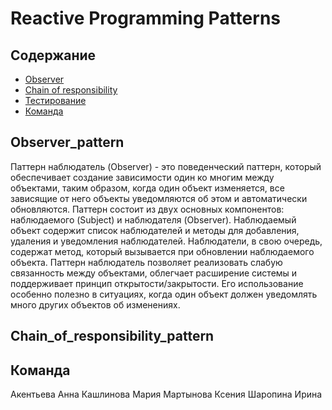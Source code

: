 # Reactive Programming Patterns
## Содержание
- [Observer](#Observer_pattern)
- [Chain of responsibility](#Chain_of_responsibility_pattern)
- [Тестирование](#тестирование)
- [Команда](#команда)
## Observer_pattern
Паттерн наблюдатель (Observer) - это поведенческий паттерн, который обеспечивает создание зависимости один ко многим между объектами, таким образом, когда один объект изменяется, все зависящие от него объекты уведомляются об этом и автоматически обновляются.
Паттерн состоит из двух основных компонентов: наблюдаемого (Subject) и наблюдателя (Observer). Наблюдаемый объект содержит список наблюдателей и методы для добавления, удаления и уведомления наблюдателей. Наблюдатели, в свою очередь, содержат метод, который вызывается при обновлении наблюдаемого объекта.
Паттерн наблюдатель позволяет реализовать слабую связанность между объектами, облегчает расширение системы и поддерживает принцип открытости/закрытости. Его использование особенно полезно в ситуациях, когда один объект должен уведомлять много других объектов об изменениях.

## Chain_of_responsibility_pattern


## Команда
Акентьева Анна
Кашлинова Мария
Мартынова Ксения
Шаропина Ирина
